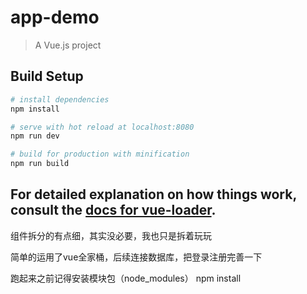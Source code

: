 # app-demo

> A Vue.js project

## Build Setup

``` bash
# install dependencies
npm install

# serve with hot reload at localhost:8080
npm run dev

# build for production with minification
npm run build
```

For detailed explanation on how things work, consult the [docs for vue-loader](http://vuejs.github.io/vue-loader).
---------------------------------------------------------------------------------

组件拆分的有点细，其实没必要，我也只是拆着玩玩

简单的运用了vue全家桶，后续连接数据库，把登录注册完善一下

跑起来之前记得安装模块包（node_modules） npm install